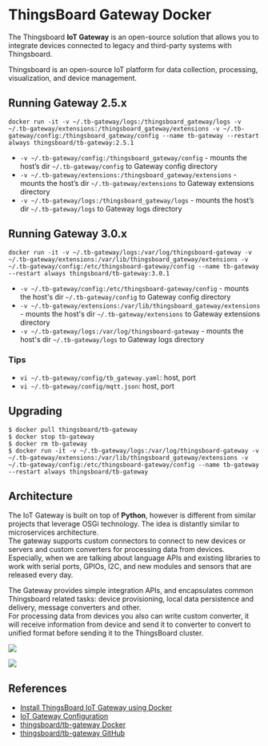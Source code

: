 # ThingsBoard Gateway Docker

The Thingsboard **IoT Gateway** is an open-source solution that allows you to integrate devices connected to legacy and third-party systems with Thingsboard.

Thingsboard is an open-source IoT platform for data collection, processing, visualization, and device management.

## Running Gateway 2.5.x
```
docker run -it -v ~/.tb-gateway/logs:/thingsboard_gateway/logs -v ~/.tb-gateway/extensions:/thingsboard_gateway/extensions -v ~/.tb-gateway/config:/thingsboard_gateway/config --name tb-gateway --restart always thingsboard/tb-gateway:2.5.1
```
- `-v ~/.tb-gateway/config:/thingsboard_gateway/config` - mounts the host’s dir `~/.tb-gateway/config` to Gateway config directory
- `-v ~/.tb-gateway/extensions:/thingsboard_gateway/extensions` - mounts the host’s dir `~/.tb-gateway/extensions` to Gateway extensions directory
- `-v ~/.tb-gateway/logs:/thingsboard_gateway/logs` - mounts the host’s dir `~/.tb-gateway/logs` to Gateway logs directory

## Running Gateway 3.0.x
```
docker run -it -v ~/.tb-gateway/logs:/var/log/thingsboard-gateway -v ~/.tb-gateway/extensions:/var/lib/thingsboard_gateway/extensions -v ~/.tb-gateway/config:/etc/thingsboard-gateway/config --name tb-gateway --restart always thingsboard/tb-gateway:3.0.1
```
- `-v ~/.tb-gateway/config:/etc/thingsboard-gateway/config` - mounts the host's dir `~/.tb-gateway/config` to Gateway config directory
- `-v ~/.tb-gateway/extensions:/var/lib/thingsboard_gateway/extensions` - mounts the host's dir `~/.tb-gateway/extensions` to Gateway extensions directory
- `-v ~/.tb-gateway/logs:/var/log/thingsboard-gateway` - mounts the host's dir `~/.tb-gateway/logs` to Gateway logs directory

### Tips
- `vi ~/.tb-gateway/config/tb_gateway.yaml`: host, port
- `vi ~/.tb-gateway/config/mqtt.json`: host, port

## Upgrading
```
$ docker pull thingsboard/tb-gateway
$ docker stop tb-gateway
$ docker rm tb-gateway
$ docker run -it -v ~/.tb-gateway/logs:/var/log/thingsboard-gateway -v ~/.tb-gateway/extensions:/var/lib/thingsboard_gateway/extensions -v ~/.tb-gateway/config:/etc/thingsboard-gateway/config --name tb-gateway --restart always thingsboard/tb-gateway
```

## Architecture
The IoT Gateway is built on top of **Python**, however is different from similar projects that leverage OSGi technology.
The idea is distantly similar to microservices architecture.  
The gateway supports custom connectors to connect to new devices or servers and custom converters for processing data from devices.  
Especially, when we are talking about language APIs and existing libraries to work with serial ports, GPIOs, I2C, and new modules and sensors that are released every day.  

The Gateway provides simple integration APIs, and encapsulates common Thingsboard related tasks: device provisioning, local data persistence and delivery, message converters and other.  
For processing data from devices you also can write custom converter, it will receive information from device and send it to converter to convert to unified format before sending it to the ThingsBoard cluster. 

![](https://thingsboard.io/images/gateway/python-gateway-animd-ff.svg)

![](https://thingsboard.io/images/gw_animation.gif)

## References
- [Install ThingsBoard IoT Gateway using Docker](https://thingsboard.io/docs/iot-gateway/install/docker-installation/)
- [IoT Gateway Configuration](https://thingsboard.io/docs/iot-gateway/configuration/)
- [thingsboard/tb-gateway Docker](https://hub.docker.com/r/thingsboard/tb-gateway)
- [thingsboard/tb-gateway GitHub](https://github.com/thingsboard/thingsboard-gateway)